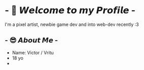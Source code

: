 # - 🤠 𝙒𝙚𝙡𝙘𝙤𝙢𝙚 𝙩𝙤 𝙢𝙮 𝙋𝙧𝙤𝙛𝙞𝙡𝙚 -

I'm a pixel artist, newbie game dev and into web-dev recently :3

<!--
**VrituuRuby/VrituuRuby** is a ✨ _special_ ✨ repository because its `README.md` (this file) appears on your GitHub profile.

Here are some ideas to get you started:

- 🔭 I’m currently working on ...
- 🌱 I’m currently learning ...
- 👯 I’m looking to collaborate on ...
- 🤔 I’m looking for help with ...
- 💬 Ask me about ...
- 📫 How to reach me: ...
- 😄 Pronouns: ...
- ⚡ Fun fact: ...
-->

[]("https://github.com/VrituuRuby/VrituuRuby/blob/main/blacksmith2.gif")

## - 😎 𝘼𝙗𝙤𝙪𝙩 𝙈𝙚 -

- Name: Victor / Vritu
- 18 yo
- 

